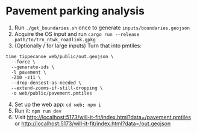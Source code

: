 # Pavement parking analysis

1.  Run `./get_boundaries.sh` once to generate `inputs/boundaries.geojson`
2.  Acquire the OS input and run `cargo run --release path/to/trn_ntwk_roadlink.gpkg`
3.  (Optionally / for large inputs) Turn that into pmtiles:

```
time tippecanoe web/public/out.geojson \
  --force \
  --generate-ids \
  -l pavement \
  -Z10 -z11 \
  --drop-densest-as-needed \
  --extend-zooms-if-still-dropping \
  -o web/public/pavement.pmtiles
```

4.  Set up the web app: `cd web; npm i`
5.  Run it: `npm run dev`
6.  Visit <http://localhost:5173/will-it-fit/index.html?data=/pavement.pmtiles> or <http://localhost:5173/will-it-fit/index.html?data=/out.geojson>

